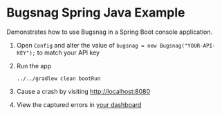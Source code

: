 # Bugsnag Spring Java Example

Demonstrates how to use Bugsnag in a Spring Boot console application.

1. Open `Config` and alter the value of `bugsnag = new Bugsnag("YOUR-API-KEY");` to match your API key

2. Run the app

    ```shell
    ../../gradlew clean bootRun
    ```

3. Cause a crash by visiting [http://localhost:8080](http://localhost:8080)

4. View the captured errors in [your dashboard](https://app.bugsnag.com)
